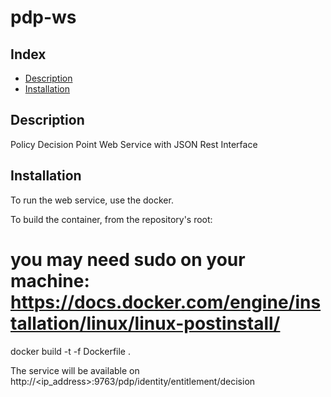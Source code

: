 # pdp-ws

## Index

* [Description](#description)
* [Installation](#installation)

## <a name="description"/> Description

Policy Decision Point Web Service with JSON Rest Interface

## <a name="installation"/> Installation

To run the web service, use the docker.

To build the container, from the repository's root:

# you may need sudo on your machine: https://docs.docker.com/engine/installation/linux/linux-postinstall/
docker build -t <tag> -f Dockerfile .

The service will be available on http://<ip_address>:9763/pdp/identity/entitlement/decision
